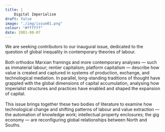 ```yaml
---
title: | 
    Digital Imperialism
draft: false
image: "./img/issue01.png"
colour: "#ffffff"
date: 2001-08-07
---
```

We are seeking contributors to our inaugural issue, dedicated to the question of global inequality in contemporary theories of labour. 
<br></br>
Both orthodox Marxian framings and more contemporary analyses — such as immaterial labour; rentier capitalism; platform capitalism — describe how value is created and captured in systems of production, exchange, and technological mediation. In parallel, long-standing traditions of thought have grappled with the global dimensions of capital accumulation, analysing how imperialist structures and practices have enabled and shaped the expansion of capital.
<br></br>
This issue brings together these two bodies of literature to examine how technological change and shifting patterns of labour and value extraction — the automation of knowledge work; intellectual property enclosures; the gig economy — are reconfiguring global relationships between North and Souths.